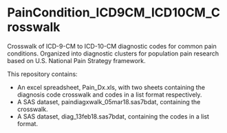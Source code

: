 # PainCondition_ICD9CM_ICD10CM_Crosswalk

Crosswalk of ICD-9-CM to ICD-10-CM diagnostic codes for common pain conditions. Organized into diagnostic clusters for population pain research based on U.S. National Pain Strategy framework. 

This repository contains:
* An excel spreadsheet, Pain_Dx.xls, with two sheets containing the diagnosis code crosswalk and codes in a list format respectively.
* A SAS dataset, paindiagxwalk_05mar18.sas7bdat, containing the crosswalk.
* A SAS dataset, diag_13feb18.sas7bdat, containing the codes in a list format.
